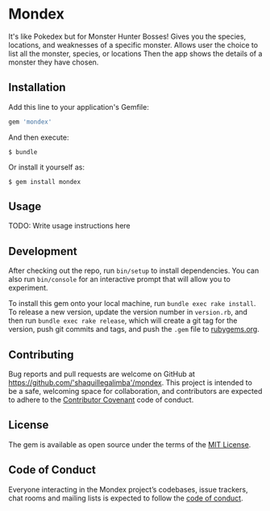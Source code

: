 # Mondex

It's like Pokedex but for Monster Hunter Bosses!
Gives you the species, locations, and weaknesses of a specific monster.
Allows user the choice to list all the monster, species, or locations
Then the app shows the details of a monster they have chosen.

## Installation

Add this line to your application's Gemfile:

```ruby
gem 'mondex'
```

And then execute:

    $ bundle

Or install it yourself as:

    $ gem install mondex

## Usage

TODO: Write usage instructions here

## Development

After checking out the repo, run `bin/setup` to install dependencies. You can also run `bin/console` for an interactive prompt that will allow you to experiment.

To install this gem onto your local machine, run `bundle exec rake install`. To release a new version, update the version number in `version.rb`, and then run `bundle exec rake release`, which will create a git tag for the version, push git commits and tags, and push the `.gem` file to [rubygems.org](https://rubygems.org).

## Contributing

Bug reports and pull requests are welcome on GitHub at https://github.com/'shaquillegalimba'/mondex. This project is intended to be a safe, welcoming space for collaboration, and contributors are expected to adhere to the [Contributor Covenant](http://contributor-covenant.org) code of conduct.

## License

The gem is available as open source under the terms of the [MIT License](https://opensource.org/licenses/MIT).

## Code of Conduct

Everyone interacting in the Mondex project’s codebases, issue trackers, chat rooms and mailing lists is expected to follow the [code of conduct](https://github.com/'shaquillegalimba'/mondex/blob/master/CODE_OF_CONDUCT.md).
